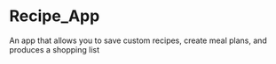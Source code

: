 # Recipe_App
An app that allows you to save custom recipes, create meal plans, and produces a shopping list
